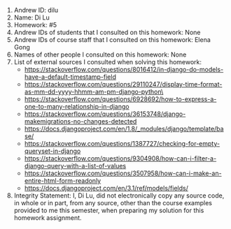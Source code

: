 1) Andrew ID: dilu
2) Name: Di Lu
3) Homework: #5
4) Andrew IDs of students that I consulted on this homework: None
5) Andrew IDs of course staff that I consulted on this homework: Elena Gong
6) Names of other people I consulted on this homework: None
7) List of external sources I consulted when solving this homework:
    * https://stackoverflow.com/questions/8016412/in-django-do-models-have-a-default-timestamp-field
   * https://stackoverflow.com/questions/29110247/display-time-format-as-mm-dd-yyyy-hhmm-am-pm-django-python\
   * https://stackoverflow.com/questions/6928692/how-to-express-a-one-to-many-relationship-in-django
   * https://stackoverflow.com/questions/36153748/django-makemigrations-no-changes-detected
   * https://docs.djangoproject.com/en/1.8/_modules/django/template/base/
   * https://stackoverflow.com/questions/1387727/checking-for-empty-queryset-in-django
   * https://stackoverflow.com/questions/9304908/how-can-i-filter-a-django-query-with-a-list-of-values
   * https://stackoverflow.com/questions/3507958/how-can-i-make-an-entire-html-form-readonly
   * https://docs.djangoproject.com/en/3.1/ref/models/fields/
8) Integrity Statement: I, Di Lu, did not electronically copy any
source code, in whole or in part, from any source, other than the course
examples provided to me this semester, when preparing my solution for this
homework assignment.